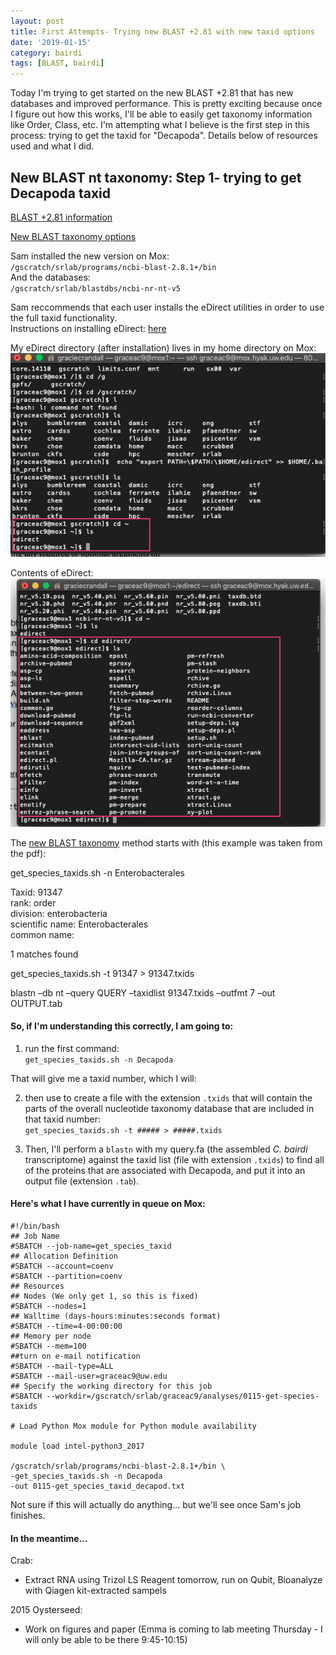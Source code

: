```yaml
---
layout: post
title: First Attempts- Trying new BLAST +2.81 with new taxid options
date: '2019-01-15'
category: bairdi
tags: [BLAST, bairdi]
---
```

Today I'm trying to get started on the new BLAST +2.81 that has new databases and improved performance. This is pretty exciting because once I figure out how this works, I'll be able to easily get taxonomy information like Order, Class, etc. I'm attempting what I believe is the first step in this process: trying to get the taxid for "Decapoda". Details below of resources used and what I did. 

## New BLAST nt taxonomy: Step 1- trying to get Decapoda taxid
[BLAST +2.81 information](https://ncbiinsights.ncbi.nlm.nih.gov/2019/01/04/blast-2-8-1-with-new-databases-and-better-performance/)

[New BLAST taxonomy options](https://ftp.ncbi.nlm.nih.gov/blast/db/v5/blastdbv5.pdf)

Sam installed the new version on Mox:    
`/gscratch/srlab/programs/ncbi-blast-2.8.1+/bin`       
And the databases:   
`/gscratch/srlab/blastdbs/ncbi-nr-nt-v5`

Sam reccommends that each user installs the eDirect utilities in order to use the full taxid functionality.       
Instructions on installing eDirect: [here](https://www.ncbi.nlm.nih.gov/books/NBK179288/)

My eDirect directory (after installation) lives in my home directory on Mox:    
![img](../notebook-images/edirect-blast-directory.png)

Contents of eDirect:     
![img](../notebook-images/edirect-contents.png)

The [new BLAST taxonomy](https://ftp.ncbi.nlm.nih.gov/blast/db/v5/blastdbv5.pdf) method starts with (this example was taken from the pdf):     

get_species_taxids.sh -n Enterobacterales        

Taxid: 91347        
 rank: order         
 division: enterobacteria       
 scientific name: Enterobacterales         
 common name:
 
1 matches found

get_species_taxids.sh -t 91347 > 91347.txids

blastn –db nt –query QUERY –taxidlist 91347.txids –outfmt 7 –out OUTPUT.tab

#### So, if I'm understanding this correctly, I am going to:
1. run the first command:     
`get_species_taxids.sh -n Decapoda`

That will give me a taxid number, which I will:  

2. then use to create a file with the extension `.txids` that will contain the parts of the overall nucleotide taxonomy database that are included in that taxid number:     
`get_species_taxids.sh -t ##### > #####.txids`

3. Then, I'll perform a `blastn` with my query.fa (the assembled _C. bairdi_ transcriptome) against the taxid list (file with extension `.txids`) to find all of the proteins that are associated with Decapoda, and put it into an output file (extension `.tab`). 

#### Here's what I have currently in queue on Mox:     
```
#!/bin/bash
## Job Name
#SBATCH --job-name=get_species_taxid
## Allocation Definition
#SBATCH --account=coenv
#SBATCH --partition=coenv
## Resources
## Nodes (We only get 1, so this is fixed)
#SBATCH --nodes=1
## Walltime (days-hours:minutes:seconds format)
#SBATCH --time=4-00:00:00
## Memory per node
#SBATCH --mem=100
##turn on e-mail notification
#SBATCH --mail-type=ALL
#SBATCH --mail-user=graceac9@uw.edu
## Specify the working directory for this job
#SBATCH --workdir=/gscratch/srlab/graceac9/analyses/0115-get-species-taxids

# Load Python Mox module for Python module availability

module load intel-python3_2017

/gscratch/srlab/programs/ncbi-blast-2.8.1+/bin \
-get_species_taxids.sh -n Decapoda
-out 0115-get_species_taxid_decapod.txt
```

Not sure if this will actually do anything... but we'll see once Sam's job finishes.


#### In the meantime...
Crab:    
- Extract RNA using Trizol LS Reagent tomorrow, run on Qubit, Bioanalyze with Qiagen kit-extracted sampels

2015 Oysterseed:    
- Work on figures and paper (Emma is coming to lab meeting Thursday - I will only be able to be there 9:45-10:15)
